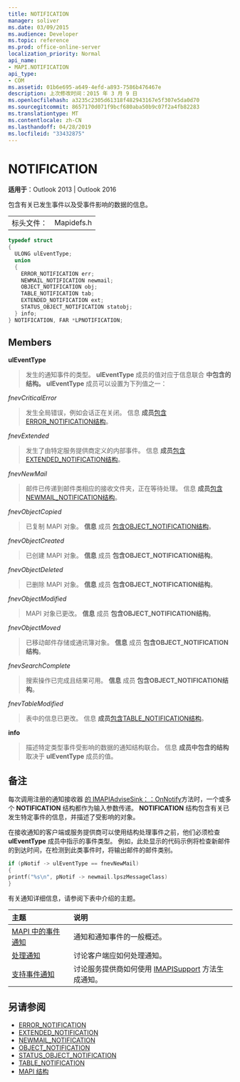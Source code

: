 ```yaml
---
title: NOTIFICATION
manager: soliver
ms.date: 03/09/2015
ms.audience: Developer
ms.topic: reference
ms.prod: office-online-server
localization_priority: Normal
api_name:
- MAPI.NOTIFICATION
api_type:
- COM
ms.assetid: 01b6e695-a649-4efd-a893-7586b476467e
description: 上次修改时间：2015 年 3 月 9 日
ms.openlocfilehash: a3235c2305d61318f482943167e5f307e5da0d70
ms.sourcegitcommit: 8657170d071f9bcf680aba50b9c07f2a4fb82283
ms.translationtype: MT
ms.contentlocale: zh-CN
ms.lasthandoff: 04/28/2019
ms.locfileid: "33432875"
---
```

# <a name="notification"></a>NOTIFICATION
 
**适用于**：Outlook 2013 | Outlook 2016 
  
包含有关已发生事件以及受事件影响的数据的信息。
  
|||
|:-----|:-----|
|标头文件：  <br/> |Mapidefs.h  <br/> |
   
```cpp
typedef struct
{
  ULONG ulEventType;
  union
  {
    ERROR_NOTIFICATION err;
    NEWMAIL_NOTIFICATION newmail;
    OBJECT_NOTIFICATION obj;
    TABLE_NOTIFICATION tab;
    EXTENDED_NOTIFICATION ext;
    STATUS_OBJECT_NOTIFICATION statobj;
  } info;
} NOTIFICATION, FAR *LPNOTIFICATION;

```

## <a name="members"></a>Members

**ulEventType**
  
> 发生的通知事件的类型。 **ulEventType** 成员的值对应于信息联合 **中包含的结构。** **ulEventType** 成员可以设置为下列值之一： 
    
 _fnevCriticalError_
  
> 发生全局错误，例如会话正在关闭。 信息 **成员**[包含ERROR_NOTIFICATION结构](error_notification.md)。 
    
 _fnevExtended_
  
> 发生了由特定服务提供商定义的内部事件。 信息 **成员**[包含EXTENDED_NOTIFICATION结构](extended_notification.md)。 
    
 _fnevNewMail_
  
> 邮件已传递到邮件类相应的接收文件夹，正在等待处理。 信息 **成员**[包含NEWMAIL_NOTIFICATION结构](newmail_notification.md)。 
    
 _fnevObjectCopied_
  
> 已复制 MAPI 对象。 **信息** 成员 [包含OBJECT_NOTIFICATION结构](object_notification.md)。 
    
 _fnevObjectCreated_
  
> 已创建 MAPI 对象。 **信息** 成员 **包含OBJECT_NOTIFICATION结构**。 
    
 _fnevObjectDeleted_
  
> 已删除 MAPI 对象。 **信息** 成员 **包含OBJECT_NOTIFICATION结构**。 
    
 _fnevObjectModified_
  
> MAPI 对象已更改。 **信息** 成员 **包含OBJECT_NOTIFICATION结构**。 
    
 _fnevObjectMoved_
  
> 已移动邮件存储或通讯簿对象。 **信息** 成员 **包含OBJECT_NOTIFICATION结构**。 
    
 _fnevSearchComplete_
  
> 搜索操作已完成且结果可用。 **信息** 成员 **包含OBJECT_NOTIFICATION结构**。 
    
 _fnevTableModified_
  
> 表中的信息已更改。 信息 **成员**[包含TABLE_NOTIFICATION结构](table_notification.md)。 
    
**info**
  
> 描述特定类型事件受影响的数据的通知结构联合。 信息 **成员中包含的结构** 取决于 **ulEventType** 成员的值。 
    
## <a name="remarks"></a>备注

每次调用注册的通知接收器 [的 IMAPIAdviseSink：：OnNotify](imapiadvisesink-onnotify.md)方法时，一个或多个 **NOTIFICATION** 结构都作为输入参数传递。 **NOTIFICATION** 结构包含有关已发生特定事件的信息，并描述了受影响的对象。 
  
在接收通知的客户端或服务提供商可以使用结构处理事件之前，他们必须检查 **ulEventType** 成员中指示的事件类型。 例如，此处显示的代码示例将检查新邮件的到达时间，在检测到此类事件时，将输出邮件的邮件类别。 
  
```cpp
if (pNotif -> ulEventType == fnevNewMail)
{
printf("%s\n", pNotif -> newmail.lpszMessageClass)
}

```

有关通知详细信息，请参阅下表中介绍的主题。
  
|**主题**|**说明**|
|:-----|:-----|
|[MAPI 中的事件通知](event-notification-in-mapi.md) <br/> |通知和通知事件的一般概述。  <br/> |
|[处理通知](handling-notifications.md) <br/> |讨论客户端应如何处理通知。  <br/> |
|[支持事件通知](supporting-event-notification.md) <br/> |讨论服务提供商如何使用 [IMAPISupport](imapisupportiunknown.md) 方法生成通知。  <br/> |
   
## <a name="see-also"></a>另请参阅


- [ERROR_NOTIFICATION](error_notification.md)  
- [EXTENDED_NOTIFICATION](extended_notification.md)  
- [NEWMAIL_NOTIFICATION](newmail_notification.md)  
- [OBJECT_NOTIFICATION](object_notification.md)  
- [STATUS_OBJECT_NOTIFICATION](status_object_notification.md)  
- [TABLE_NOTIFICATION](table_notification.md)
- [MAPI 结构](mapi-structures.md)

